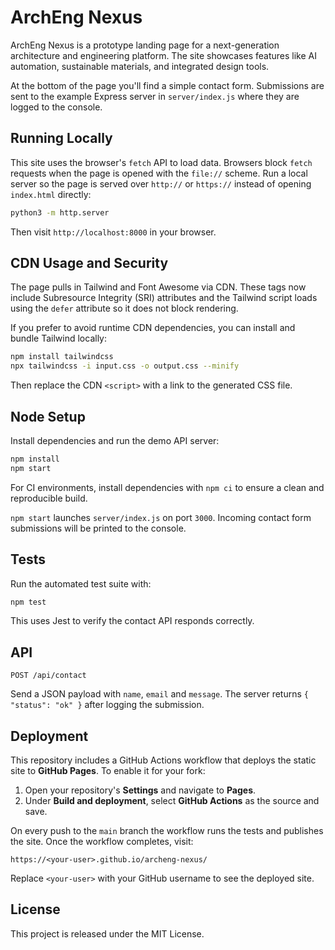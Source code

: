 # ArchEng Nexus

ArchEng Nexus is a prototype landing page for a next-generation architecture and engineering platform. The site showcases features like AI automation, sustainable materials, and integrated design tools.

At the bottom of the page you'll find a simple contact form. Submissions are sent to the example Express server in `server/index.js` where they are logged to the console.

## Running Locally

This site uses the browser's `fetch` API to load data. Browsers block `fetch`
requests when the page is opened with the `file://` scheme. Run a local server
so the page is served over `http://` or `https://` instead of opening
`index.html` directly:

```bash
python3 -m http.server
```

Then visit `http://localhost:8000` in your browser.

## CDN Usage and Security

The page pulls in Tailwind and Font Awesome via CDN. These tags now include
Subresource Integrity (SRI) attributes and the Tailwind script loads using the
`defer` attribute so it does not block rendering.

If you prefer to avoid runtime CDN dependencies, you can install and bundle
Tailwind locally:

```bash
npm install tailwindcss
npx tailwindcss -i input.css -o output.css --minify
```

Then replace the CDN `<script>` with a link to the generated CSS file.

## Node Setup

Install dependencies and run the demo API server:

```bash
npm install
npm start
```

For CI environments, install dependencies with `npm ci` to ensure a clean
and reproducible build.


`npm start` launches `server/index.js` on port `3000`. Incoming contact form
submissions will be printed to the console.

## Tests

Run the automated test suite with:

```bash
npm test
```

This uses Jest to verify the contact API responds correctly.

## API

`POST /api/contact`

Send a JSON payload with `name`, `email` and `message`. The server returns
`{ "status": "ok" }` after logging the submission.

## Deployment

This repository includes a GitHub Actions workflow that deploys the static site
to **GitHub Pages**. To enable it for your fork:

1. Open your repository's **Settings** and navigate to **Pages**.
2. Under **Build and deployment**, select **GitHub Actions** as the source and
   save.

On every push to the `main` branch the workflow runs the tests and publishes the
site. Once the workflow completes, visit:

```
https://<your-user>.github.io/archeng-nexus/
```

Replace `<your-user>` with your GitHub username to see the deployed site.

## License

This project is released under the MIT License.

